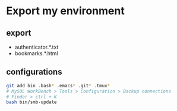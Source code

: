 # Export my environment

## export

* authenticator.*.txt
* bookmarks.*.html

## configurations

```sh
git add bin .bash* .emacs* .git* .tmux*
# MySQL WorkBench > Tools > Configuration > Backup connections
# Finder > ctrl + K
bash bin/smb-update
```